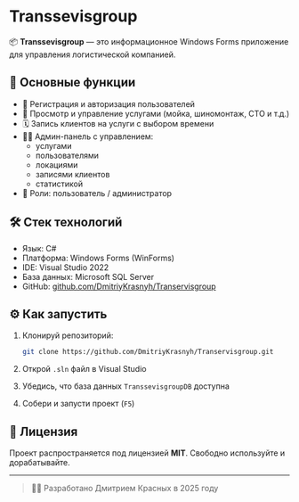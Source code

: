# Transsevisgroup

📦 **Transsevisgroup** — это информационное Windows Forms приложение для управления логистической компанией.

## 🚀 Основные функции

- 👥 Регистрация и авторизация пользователей
- 🧾 Просмотр и управление услугами (мойка, шиномонтаж, СТО и т.д.)
- 🗓 Запись клиентов на услуги с выбором времени
- 🧑‍💼 Админ-панель с управлением:
  - услугами
  - пользователями
  - локациями
  - записями клиентов
  - статистикой
- 🔐 Роли: пользователь / администратор

## 🛠️ Стек технологий

- Язык: C#
- Платформа: Windows Forms (WinForms)
- IDE: Visual Studio 2022
- База данных: Microsoft SQL Server
- GitHub: [github.com/DmitriyKrasnyh/Transervisgroup](https://github.com/DmitriyKrasnyh/Transervisgroup)

## ⚙️ Как запустить

1. Клонируй репозиторий:
   ```bash
   git clone https://github.com/DmitriyKrasnyh/Transervisgroup.git
   ```

2. Открой `.sln` файл в Visual Studio

3. Убедись, что база данных `TranssevisgroupDB` доступна

4. Собери и запусти проект (`F5`)

## 📝 Лицензия

Проект распространяется под лицензией **MIT**. Свободно используйте и дорабатывайте.

---

> 👨‍💻 Разработано Дмитрием Красных в 2025 году